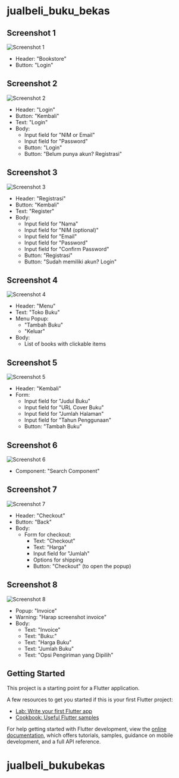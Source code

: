# jualbeli_buku_bekas

## Screenshot 1
![Screenshot 1](public/screenshot1.jpeg)

- Header: "Bookstore"
- Button: "Login"

## Screenshot 2
![Screenshot 2](public/screenshot2.jpeg)

- Header: "Login"
- Button: "Kembali"
- Text: "Login"
- Body:
  - Input field for "NIM or Email"
  - Input field for "Password"
  - Button: "Login"
  - Button: "Belum punya akun? Registrasi"

## Screenshot 3
![Screenshot 3](public/screenshot3.jpeg)

- Header: "Registrasi"
- Button: "Kembali"
- Text: "Register"
- Body:
  - Input field for "Nama"
  - Input field for "NIM (optional)"
  - Input field for "Email"
  - Input field for "Password"
  - Input field for "Confirm Password"
  - Button: "Registrasi"
  - Button: "Sudah memiliki akun? Login"

## Screenshot 4
![Screenshot 4](public/screenshot4.jpeg)

- Header: "Menu"
- Text: "Toko Buku"
- Menu Popup:
  - "Tambah Buku"
  - "Keluar"
- Body:
  - List of books with clickable items

## Screenshot 5
![Screenshot 5](public/screenshot5.jpeg)

- Header: "Kembali"
- Form:
  - Input field for "Judul Buku"
  - Input field for "URL Cover Buku"
  - Input field for "Jumlah Halaman"
  - Input field for "Tahun Penggunaan"
  - Button: "Tambah Buku"

## Screenshot 6
![Screenshot 6](public/screenshot6.jpeg)

- Component: "Search Component"

## Screenshot 7
![Screenshot 7](public/screenshot7.jpeg)

- Header: "Checkout"
- Button: "Back"
- Body:
  - Form for checkout:
    - Text: "Checkout"
    - Text: "Harga"
    - Input field for "Jumlah"
    - Options for shipping
    - Button: "Checkout" (to open the popup)

## Screenshot 8
![Screenshot 8](public/screenshot8.jpeg)

- Popup: "Invoice"
- Warning: "Harap screenshot invoice"
- Body:
  - Text: "Invoice"
  - Text: "Buku:"
  - Text: "Harga Buku"
  - Text: "Jumlah Buku"
  - Text: "Opsi Pengiriman yang Dipilih"

## Getting Started

This project is a starting point for a Flutter application.

A few resources to get you started if this is your first Flutter project:

- [Lab: Write your first Flutter app](https://docs.flutter.dev/get-started/codelab)
- [Cookbook: Useful Flutter samples](https://docs.flutter.dev/cookbook)

For help getting started with Flutter development, view the
[online documentation](https://docs.flutter.dev/), which offers tutorials,
samples, guidance on mobile development, and a full API reference.
# jualbeli_bukubekas
